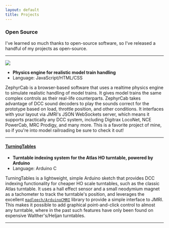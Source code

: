 ```yaml
---
layout: default
title: Projects
---
```


### Open Source

I've learned so much thanks to open-source software, so I've released a handful of my projects as open-source.

---

[![](https://camo.githubusercontent.com/38b31a4c0b4e08aa0b236da0d82ec15e44ea2589/687474703a2f2f692e696d6775722e636f6d2f6e3037787874492e706e67)](https://github.com/k4kfh/ZephyrCab)

- **Physics engine for realistic model train handling**
- Language: JavaScript/HTML/CSS

ZephyrCab is a browser-based software that uses a realtime physics engine to simulate realistic handling of model trains. It gives model trains the same complex controls as their real-life counterparts. ZephyrCab takes advantage of DCC sound decoders to play the sounds correct for the prototype based  on load, throttle position, and other conditions. It interfaces with your layout via JMRI's JSON WebSockets server, which means it supports practically any DCC system, including Digitrax LocoNet, NCE PowerCab, MRC Prodigy, and many more. This is a favorite project of mine, so if you're into model railroading be sure to check it out!

---

#### [TurningTables](https://github.com/k4kfh/turningTables)

- **Turntable indexing system for the Atlas HO turntable, powered by Arduino**
- Language: Arduino C

TurningTables is a lightweight, simple Arduino sketch that provides DCC indexing functionality for cheaper HO scale turntables, such as the classic Atlas turntable. It uses a hall effect sensor and a small neodymium magnet as a tachometer to track the turntable's position, and leverages the excellent [``madleech/ArduinoCMRI``](https://github.com/madleech/ArduinoCMRI) library to provide a simple interface to JMRI. This makes it possible to add graphical point-and-click control to almost any turntable, where in the past such features have only been found on expensive Walther's/Heljan turntables.

---
